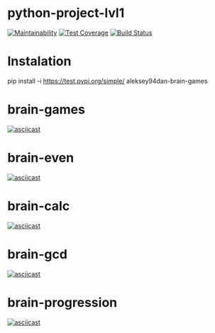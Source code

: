 # python-project-lvl1
[![Maintainability](https://api.codeclimate.com/v1/badges/92de00b7b58105008b41/maintainability)](https://codeclimate.com/github/Aleksey94Dan/python-project-lvl1/maintainability)
[![Test Coverage](https://api.codeclimate.com/v1/badges/a99a88d28ad37a79dbf6/test_coverage)](https://codeclimate.com/github/codeclimate/codeclimate/test_coverage)
[![Build Status](https://travis-ci.com/Aleksey94Dan/python-project-lvl1.svg?branch=master)](https://travis-ci.com/Aleksey94Dan/python-project-lvl1)

# Instalation
pip install -i https://test.pypi.org/simple/ aleksey94dan-brain-games

# brain-games
[![asciicast](https://asciinema.org/a/znASHED74upmWenvJzxVLRznt.svg)](https://asciinema.org/a/znASHED74upmWenvJzxVLRznt)

# brain-even
[![asciicast](https://asciinema.org/a/2z8f89Yq6Sy6OXOXarzoRjREu.svg)](https://asciinema.org/a/2z8f89Yq6Sy6OXOXarzoRjREu)

# brain-calc
[![asciicast](https://asciinema.org/a/pAK0zEszSM33w9N4XRX9fYR7J.svg)](https://asciinema.org/a/pAK0zEszSM33w9N4XRX9fYR7J)

# brain-gcd
[![asciicast](https://asciinema.org/a/o3gwfyZMCWNUuJc9ibFxmCFUa.svg)](https://asciinema.org/a/o3gwfyZMCWNUuJc9ibFxmCFUa)

# brain-progression
[![asciicast](https://asciinema.org/a/wkC7DG5mHBZWpPukkH6V4ixDZ.svg)](https://asciinema.org/a/wkC7DG5mHBZWpPukkH6V4ixDZ)